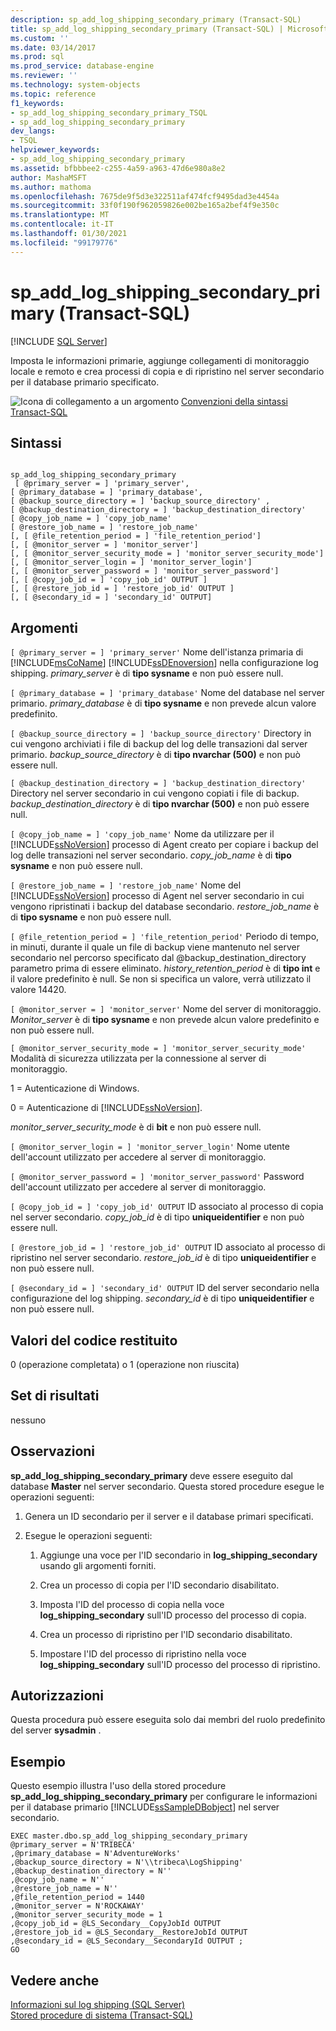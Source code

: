 ```yaml
---
description: sp_add_log_shipping_secondary_primary (Transact-SQL)
title: sp_add_log_shipping_secondary_primary (Transact-SQL) | Microsoft Docs
ms.custom: ''
ms.date: 03/14/2017
ms.prod: sql
ms.prod_service: database-engine
ms.reviewer: ''
ms.technology: system-objects
ms.topic: reference
f1_keywords:
- sp_add_log_shipping_secondary_primary_TSQL
- sp_add_log_shipping_secondary_primary
dev_langs:
- TSQL
helpviewer_keywords:
- sp_add_log_shipping_secondary_primary
ms.assetid: bfbbbee2-c255-4a59-a963-47d6e980a8e2
author: MashaMSFT
ms.author: mathoma
ms.openlocfilehash: 7675de9f5d3e322511af474fcf9495dad3e4454a
ms.sourcegitcommit: 33f0f190f962059826e002be165a2bef4f9e350c
ms.translationtype: MT
ms.contentlocale: it-IT
ms.lasthandoff: 01/30/2021
ms.locfileid: "99179776"
---
```

# <a name="sp_add_log_shipping_secondary_primary-transact-sql"></a>sp_add_log_shipping_secondary_primary (Transact-SQL)
[!INCLUDE [SQL Server](../../includes/applies-to-version/sqlserver.md)]

  Imposta le informazioni primarie, aggiunge collegamenti di monitoraggio locale e remoto e crea processi di copia e di ripristino nel server secondario per il database primario specificato.  
  
 ![Icona di collegamento a un argomento](../../database-engine/configure-windows/media/topic-link.gif "Icona di collegamento a un argomento") [Convenzioni della sintassi Transact-SQL](../../t-sql/language-elements/transact-sql-syntax-conventions-transact-sql.md)  
  
## <a name="syntax"></a>Sintassi  
  
```  
  
sp_add_log_shipping_secondary_primary  
 [ @primary_server = ] 'primary_server',   
[ @primary_database = ] 'primary_database',  
[ @backup_source_directory = ] 'backup_source_directory' ,   
[ @backup_destination_directory = ] 'backup_destination_directory'  
[ @copy_job_name = ] 'copy_job_name'  
[ @restore_job_name = ] 'restore_job_name'  
[, [ @file_retention_period = ] 'file_retention_period']  
[, [ @monitor_server = ] 'monitor_server']  
[, [ @monitor_server_security_mode = ] 'monitor_server_security_mode']  
[, [ @monitor_server_login = ] 'monitor_server_login']  
[, [ @monitor_server_password = ] 'monitor_server_password']  
[, [ @copy_job_id = ] 'copy_job_id' OUTPUT ]  
[, [ @restore_job_id = ] 'restore_job_id' OUTPUT ]  
[, [ @secondary_id = ] 'secondary_id' OUTPUT]  
```  
  
## <a name="arguments"></a>Argomenti  
`[ @primary_server = ] 'primary_server'` Nome dell'istanza primaria di [!INCLUDE[msCoName](../../includes/msconame-md.md)] [!INCLUDE[ssDEnoversion](../../includes/ssdenoversion-md.md)] nella configurazione log shipping. *primary_server* è di **tipo sysname** e non può essere null.  
  
`[ @primary_database = ] 'primary_database'` Nome del database nel server primario. *primary_database* è di **tipo sysname** e non prevede alcun valore predefinito.  
  
`[ @backup_source_directory = ] 'backup_source_directory'` Directory in cui vengono archiviati i file di backup del log delle transazioni dal server primario. *backup_source_directory* è di **tipo nvarchar (500)** e non può essere null.  
  
`[ @backup_destination_directory = ] 'backup_destination_directory'` Directory nel server secondario in cui vengono copiati i file di backup. *backup_destination_directory* è di **tipo nvarchar (500)** e non può essere null.  
  
`[ @copy_job_name = ] 'copy_job_name'` Nome da utilizzare per il [!INCLUDE[ssNoVersion](../../includes/ssnoversion-md.md)] processo di Agent creato per copiare i backup del log delle transazioni nel server secondario. *copy_job_name* è di **tipo sysname** e non può essere null.  
  
`[ @restore_job_name = ] 'restore_job_name'` Nome del [!INCLUDE[ssNoVersion](../../includes/ssnoversion-md.md)] processo di Agent nel server secondario in cui vengono ripristinati i backup del database secondario. *restore_job_name* è di **tipo sysname** e non può essere null.  
  
`[ @file_retention_period = ] 'file_retention_period'` Periodo di tempo, in minuti, durante il quale un file di backup viene mantenuto nel server secondario nel percorso specificato dal @backup_destination_directory parametro prima di essere eliminato. *history_retention_period* è di **tipo int** e il valore predefinito è null. Se non si specifica un valore, verrà utilizzato il valore 14420.  
  
`[ @monitor_server = ] 'monitor_server'` Nome del server di monitoraggio. *Monitor_server* è di **tipo sysname** e non prevede alcun valore predefinito e non può essere null.  
  
`[ @monitor_server_security_mode = ] 'monitor_server_security_mode'` Modalità di sicurezza utilizzata per la connessione al server di monitoraggio.  
  
 1 = Autenticazione di Windows.  
  
 0 = Autenticazione di [!INCLUDE[ssNoVersion](../../includes/ssnoversion-md.md)].  
  
 *monitor_server_security_mode* è di **bit** e non può essere null.  
  
`[ @monitor_server_login = ] 'monitor_server_login'` Nome utente dell'account utilizzato per accedere al server di monitoraggio.  
  
`[ @monitor_server_password = ] 'monitor_server_password'` Password dell'account utilizzato per accedere al server di monitoraggio.  
  
`[ @copy_job_id = ] 'copy_job_id' OUTPUT` ID associato al processo di copia nel server secondario. *copy_job_id* è di tipo **uniqueidentifier** e non può essere null.  
  
`[ @restore_job_id = ] 'restore_job_id' OUTPUT` ID associato al processo di ripristino nel server secondario. *restore_job_id* è di tipo **uniqueidentifier** e non può essere null.  
  
`[ @secondary_id = ] 'secondary_id' OUTPUT` ID del server secondario nella configurazione del log shipping. *secondary_id* è di tipo **uniqueidentifier** e non può essere null.  
  
## <a name="return-code-values"></a>Valori del codice restituito  
 0 (operazione completata) o 1 (operazione non riuscita)  
  
## <a name="result-sets"></a>Set di risultati  
 nessuno  
  
## <a name="remarks"></a>Osservazioni  
 **sp_add_log_shipping_secondary_primary** deve essere eseguito dal database **Master** nel server secondario. Questa stored procedure esegue le operazioni seguenti:  
  
1.  Genera un ID secondario per il server e il database primari specificati.  
  
2.  Esegue le operazioni seguenti:  

    1.  Aggiunge una voce per l'ID secondario in **log_shipping_secondary** usando gli argomenti forniti.  
  
    2.  Crea un processo di copia per l'ID secondario disabilitato.  
  
    3.  Imposta l'ID del processo di copia nella voce **log_shipping_secondary** sull'ID processo del processo di copia.  
  
    4.  Crea un processo di ripristino per l'ID secondario disabilitato.  
  
    5.  Impostare l'ID del processo di ripristino nella voce **log_shipping_secondary** sull'ID processo del processo di ripristino.  
  
## <a name="permissions"></a>Autorizzazioni  
 Questa procedura può essere eseguita solo dai membri del ruolo predefinito del server **sysadmin** .  
  
## <a name="examples"></a>Esempio  
 Questo esempio illustra l'uso della stored procedure **sp_add_log_shipping_secondary_primary** per configurare le informazioni per il database primario [!INCLUDE[ssSampleDBobject](../../includes/sssampledbobject-md.md)] nel server secondario.  
  
```  
EXEC master.dbo.sp_add_log_shipping_secondary_primary   
@primary_server = N'TRIBECA'   
,@primary_database = N'AdventureWorks'   
,@backup_source_directory = N'\\tribeca\LogShipping'   
,@backup_destination_directory = N''   
,@copy_job_name = N''   
,@restore_job_name = N''   
,@file_retention_period = 1440   
,@monitor_server = N'ROCKAWAY'   
,@monitor_server_security_mode = 1   
,@copy_job_id = @LS_Secondary__CopyJobId OUTPUT   
,@restore_job_id = @LS_Secondary__RestoreJobId OUTPUT   
,@secondary_id = @LS_Secondary__SecondaryId OUTPUT ;  
GO  
```  
  
## <a name="see-also"></a>Vedere anche  
 [Informazioni sul log shipping &#40;SQL Server&#41;](../../database-engine/log-shipping/about-log-shipping-sql-server.md)   
 [Stored procedure di sistema &#40;Transact-SQL&#41;](../../relational-databases/system-stored-procedures/system-stored-procedures-transact-sql.md)  
  
  
